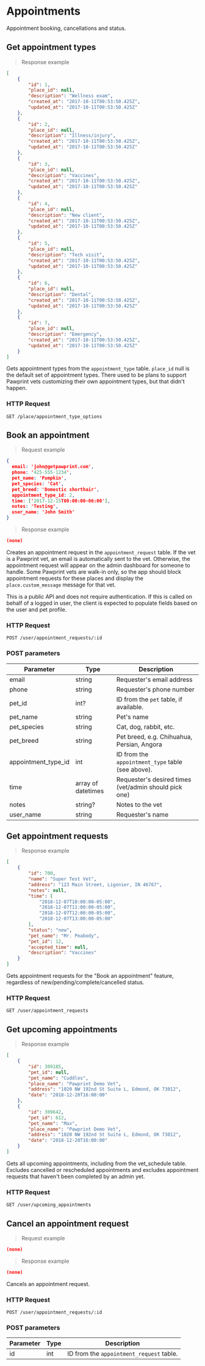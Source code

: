 # Appointments
Appointment booking, cancellations and status.

## Get appointment types

> Response example

```json
[
    {
        "id": 1,
        "place_id": null,
        "description": "Wellness exam",
        "created_at": "2017-10-11T00:53:50.425Z",
        "updated_at": "2017-10-11T00:53:50.425Z"
    },
    {
        "id": 2,
        "place_id": null,
        "description": "Illness/injury",
        "created_at": "2017-10-11T00:53:50.425Z",
        "updated_at": "2017-10-11T00:53:50.425Z"
    },
    {
        "id": 3,
        "place_id": null,
        "description": "Vaccines",
        "created_at": "2017-10-11T00:53:50.425Z",
        "updated_at": "2017-10-11T00:53:50.425Z"
    },
    {
        "id": 4,
        "place_id": null,
        "description": "New client",
        "created_at": "2017-10-11T00:53:50.425Z",
        "updated_at": "2017-10-11T00:53:50.425Z"
    },
    {
        "id": 5,
        "place_id": null,
        "description": "Tech visit",
        "created_at": "2017-10-11T00:53:50.425Z",
        "updated_at": "2017-10-11T00:53:50.425Z"
    },
    {
        "id": 6,
        "place_id": null,
        "description": "Dental",
        "created_at": "2017-10-11T00:53:50.425Z",
        "updated_at": "2017-10-11T00:53:50.425Z"
    },
    {
        "id": 7,
        "place_id": null,
        "description": "Emergency",
        "created_at": "2017-10-11T00:53:50.425Z",
        "updated_at": "2017-10-11T00:53:50.425Z"
    }
]
```

Gets appointment types from the `appointment_type` table. `place_id` null is the default set of appointment types.
There used to be plans to support Pawprint vets customizing their own appointment types, but that didn't happen.

### HTTP Request
`GET /place/appointment_type_options`


## Book an appointment
> Request example

```json
{
  email: 'john@getpawprint.com',
  phone: '425-555-1234',
  pet_name: 'Pumpkin',
  pet_species: 'Cat',
  pet_breed: 'Domestic shorthair',
  appointment_type_id: 2,
  time: ['2017-12-15T08:00:00-06:00'],
  notes: 'Testing',
  user_name: 'John Smith'
}
```

> Response example

```json
(none)
```

Creates an appointment request in the `appointment_request` table. If the vet is a Pawprint vet, an email is automatically sent to the vet.
Otherwise, the appointment request will appear on the admin dashboard for someone to handle. Some Pawprint
vets are walk-in only, so the app should block appointment requests for these places and display the
`place.custom_message` message for that vet.

<aside class="notice">
This is a public API and does not require authentication. If this is called on behalf of a logged in user,
the client is expected to populate fields based on the user and pet profile.
</aside>

### HTTP Request
`POST /user/appointment_requests/:id`

### POST parameters
Parameter | Type | Description
--------- | ---- | -----------
email | string | Requester's email address
phone | string | Requester's phone number
pet_id | int? | ID from the `pet` table, if available.
pet_name | string | Pet's name
pet_species | string | Cat, dog, rabbit, etc.
pet_breed | string | Pet breed, e.g. Chihuahua, Persian, Angora
appointment_type_id | int | ID from the `appointment_type` table (see above).
time | array of datetimes | Requester's desired times (vet/admin should pick one)
notes | string? | Notes to the vet
user_name | string | Requester's name


## Get appointment requests

> Response example

```json
[
    {
        "id": 700,
        "name": "Super Test Vet",
        "address": "123 Main Street, Ligonier, IN 46767",
        "notes": null,
        "time": [
            "2018-12-07T10:00:00-05:00",
            "2018-12-07T11:00:00-05:00",
            "2018-12-07T12:00:00-05:00",
            "2018-12-07T13:00:00-05:00"
        ],
        "status": "new",
        "pet_name": "Mr. Peabody",
        "pet_id": 12,
        "accepted_time": null,
        "description": "Vaccines"
    }
]
```

Gets appointment requests for the "Book an appointment" feature,
regardless of new/pending/complete/cancelled status.

### HTTP Request
`GET /user/appointment_requests`

## Get upcoming appointments

> Response example

```json
[
    {
        "id": 309185,
        "pet_id": null,
        "pet_name": "Cuddles",
        "place_name": "Pawprint Demo Vet",
        "address": "1020 NW 192nd St Suite L, Edmond, OK 73012",
        "date": "2018-12-20T16:00:00"
    },
    {
        "id": 309642,
        "pet_id": 612,
        "pet_name": "Max",
        "place_name": "Pawprint Demo Vet",
        "address": "1020 NW 192nd St Suite L, Edmond, OK 73012",
        "date": "2018-12-20T16:00:00"
    }
]
```

Gets all upcoming appointments, including from the vet_schedule table. Excludes cancelled or rescheduled appointments
and excludes appointment requests that haven't been completed by an admin yet.

### HTTP Request
`GET /user/upcoming_appointments`

## Cancel an appointment request
> Request example

```json
(none)
```

> Response example

```json
(none)
```

Cancels an appointment request.

### HTTP Request
`POST /user/appointment_requests/:id`

### POST parameters
Parameter | Type | Description
--------- | ---- | -----------
id | int | ID from the `appointment_request` table.

